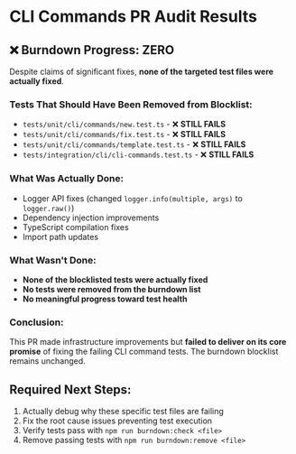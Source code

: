 # CLI Commands PR Audit Results

## ❌ Burndown Progress: ZERO

Despite claims of significant fixes, **none of the targeted test files were actually fixed**.

### Tests That Should Have Been Removed from Blocklist:
- `tests/unit/cli/commands/new.test.ts` - ❌ **STILL FAILS**
- `tests/unit/cli/commands/fix.test.ts` - ❌ **STILL FAILS**
- `tests/unit/cli/commands/template.test.ts` - ❌ **STILL FAILS**
- `tests/integration/cli/cli-commands.test.ts` - ❌ **STILL FAILS**

### What Was Actually Done:
- Logger API fixes (changed `logger.info(multiple, args)` to `logger.raw()`)
- Dependency injection improvements
- TypeScript compilation fixes
- Import path updates

### What Wasn't Done:
- **None of the blocklisted tests were actually fixed**
- **No tests were removed from the burndown list**
- **No meaningful progress toward test health**

### Conclusion:
This PR made infrastructure improvements but **failed to deliver on its core promise** of fixing the failing CLI command tests. The burndown blocklist remains unchanged.

## Required Next Steps:
1. Actually debug why these specific test files are failing
2. Fix the root cause issues preventing test execution
3. Verify tests pass with `npm run burndown:check <file>`
4. Remove passing tests with `npm run burndown:remove <file>`